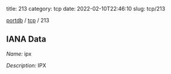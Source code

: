 title: 213
category: tcp
date: 2022-02-10T22:46:10
slug: tcp/213

[portdb](/) / [tcp](/category/tcp.html) / 213


## IANA Data

_Name:_ ipx

_Description:_ IPX

